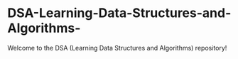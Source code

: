 # DSA-Learning-Data-Structures-and-Algorithms-
Welcome to the DSA (Learning Data Structures and Algorithms) repository! 


